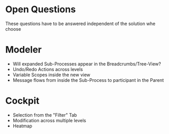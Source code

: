 # Open Questions

These questions have to be answered independent of the solution whe choose

# Modeler

- Will expanded Sub-Processes appear in the Breadcrumbs/Tree-View?
- Undo/Redo Actions across levels
- Variable Scopes inside the new view
- Message flows from inside the Sub-Process to participant in the Parent

# Cockpit

- Selection from the "Filter" Tab
- Modification across multiple levels
- Heatmap
